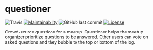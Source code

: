 # questioner

![Travis](https://travis-ci.com/asheuh/StackOverflow-lite.svg?branch=develop)
[![Maintainability](https://api.codeclimate.com/v1/badges/465755288bc6481668ed/maintainability)](https://codeclimate.com/github/asheuh/StackOverflow-lite/maintainability)
![GitHub last commit](https://img.shields.io/github/last-commit/asheuh/StackOverflow-lite/develop-v2.svg)
[![License](http://img.shields.io/:license-mit-blue.svg)](http://doge.mit-license.org)



Crowd-source questions for a meetup. Questioner helps the meetup organizer prioritize questions to be answered. Other users can vote on asked questions and they bubble to the top or bottom of the log.
